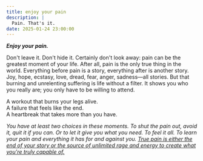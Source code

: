 ```yaml
---
title: enjoy your pain
description: |
  Pain. That's it.
date: 2025-01-24 23:00:00
---
```


<!-- ::square -->

**_Enjoy your pain._**

Don't leave it. Don't hide it.
Certainly don't look away: pain can be the greatest moment of your life.
After all, pain is the only true thing in the world.
Everything before pain is a story,
everything after is another story.
Joy, hope, ecstasy, love, dread, fear, anger, sadness&mdash;all stories.
But that burning and unrelenting suffering is life without a filter.
It shows you who you really are; you only
have to be willing to attend.

A workout that burns your legs alive.  
A failure that feels like the end.  
A heartbreak that takes more than you have.

_You have at least two choices in these moments.
To shut the pain out,
avoid it,
quit it if you can.
Or to let it give you what you need.
To feel it all.
To learn your pain and everything it has for and against you.
[True pain is either the end of your story
or the source of unlimited rage and energy
to create what you're truly capable of.][real]_

[real]: 2019-04-suffering

<!-- :: -->
